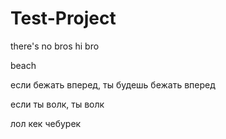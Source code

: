 # Test-Project
there's no bros
hi bro

beach

если бежать вперед, ты будешь бежать вперед

если ты волк, ты волк

лол кек чебурек
